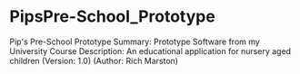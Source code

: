 # PipsPre-School_Prototype

Pip's Pre-School Prototype
Summary: Prototype Software from my University Course
Description: An educational application for nursery aged children (Version: 1.0) (Author: Rich Marston)
